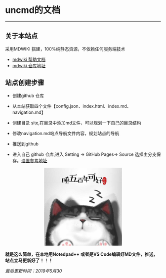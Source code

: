 # uncmd的文档

--------

## 关于本站点

 采用MDWIKI 搭建，100%纯静态资源，不依赖任何服务端技术

- [mdwiki 帮助文档](https://dynalon.github.io/mdwiki/#!tutorials/github.md)
- [mdwiki 仓库地址](https://github.com/Dynalon/mdwiki/)

## 站点创建步骤

 - 创建github 仓库

 - 从本站获取四个文件【config.json、index.html、index.md、navigation.md】

 - 创建目录 site,在目录中添加md文件，可以规划一下自己的目录结构

 - 修改navigation.md站点导航文件内容，规划站点的导航

 - 推送到github

 - 进入自己 github 仓库,进入 Setting -> GitHub Pages-> Source 选择主分支保存。[设置参考地址](https://pages.github.com/)

<div style="text-align:center">
 <img src="blog/img/face.jpg" width=50% height=50% />
</div>

**就是这么简单，在本地用Notedpad++ 或者是VS Code编辑好MD文件，推送，站点立马更新好了！！！**

  *最后更新时间：2019年5月30*
